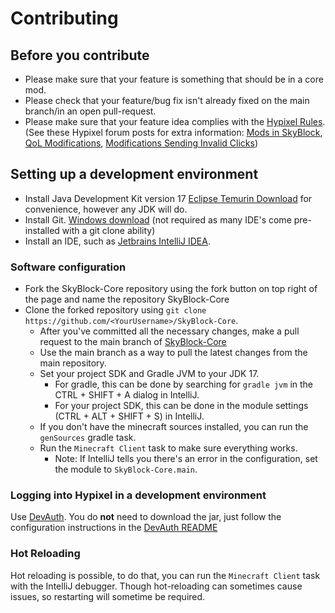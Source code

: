 # Contributing

## Before you contribute
- Please make sure that your feature is something that should be in a core mod.
- Please check that your feature/bug fix isn't already fixed on the main branch/in an open pull-request.
- Please make sure that your feature idea complies with the [Hypixel Rules](https://hypixel.net/rules). (See these Hypixel forum posts for extra information: [Mods in SkyBlock](https://hypixel.net/threads/regarding-the-recent-announcement-with-mods-in-skyblock.4045481/), [QoL Modifications](https://hypixel.net/threads/update-to-disallowed-modifications-qol-modifications.4043482/), [Modifications Sending Invalid Clicks](https://hypixel.net/threads/update-regarding-modifications-sending-invalid-clicks.5130489/)) 

## Setting up a development environment

- Install Java Development Kit version 17 [Eclipse Temurin Download](https://adoptium.net/temurin/releases) for convenience, however any JDK will do.
- Install Git. [Windows download](https://git-scm.com/download/win) (not required as many IDE's come pre-installed with a git clone ability)
- Install an IDE, such as [Jetbrains IntelliJ IDEA](https://www.jetbrains.com/idea/download).


### Software configuration

- Fork the SkyBlock-Core repository using the fork button on top right of the page and name the repository SkyBlock-Core
- Clone the forked repository using `git clone https://github.com/<YourUsername>/SkyBlock-Core`.
  - After you've committed all the necessary changes, make a pull request to the main branch of [SkyBlock-Core](https://github.com/SkyBlock-Central/SkyBlock-Core)
  - Use the main branch as a way to pull the latest changes from the main repository.
  - Set your project SDK and Gradle JVM to your JDK 17.
      - For gradle, this can be done by searching for `gradle jvm` in the CTRL + SHIFT + A dialog in IntelliJ.
      - For your project SDK, this can be done in the module settings (CTRL + ALT + SHIFT + S) in IntelliJ.
  - If you don't have the minecraft sources installed, you can run the `genSources` gradle task.
  - Run the `Minecraft Client` task to make sure everything works.
      - Note: If IntelliJ tells you there's an error in the configuration, set the module to `SkyBlock-Core.main`.

### Logging into Hypixel in a development environment

Use [DevAuth](https://github.com/DJtheRedstoner/DevAuth). You do **not** need to download the jar, just follow the configuration instructions in the [DevAuth README](https://github.com/DJtheRedstoner/DevAuth#configuration-file)

### Hot Reloading

Hot reloading is possible, to do that, you can run the `Minecraft Client` task with the IntelliJ debugger. Though hot-reloading can sometimes cause issues, so restarting will sometime be required.